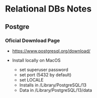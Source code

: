 # Relational DBs Notes

## Postgre

### Oficial Download Page

- https://www.postgresql.org/download/

- Install locally on MacOS
    - set superuser password
    - set port (5432 by default)
    - set LOCALE
    - Installs in /Library/PostgreSQL/13
    - Data in /Library/PostgreSQL/13/data





